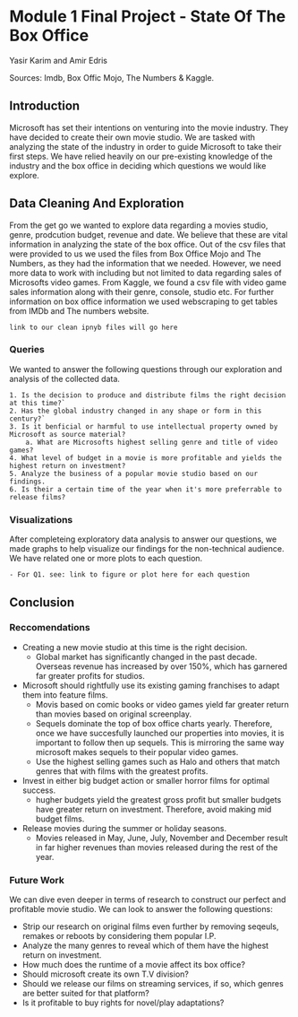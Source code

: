 # Module 1 Final Project - State Of The Box Office
Yasir Karim and Amir Edris

Sources: Imdb, Box Offic Mojo, The Numbers & Kaggle.
## Introduction
Microsoft has set their intentions on venturing into the movie industry. They have decided to create their own movie studio. We are tasked with analyzing the state of the industry in order to guide Microsoft to take their first steps. We have relied heavily on our pre-existing knowledge of the industry and the box office in deciding which questions we would like explore. 
## Data Cleaning And Exploration
From the get go we wanted to explore data regarding a movies studio, genre, prodcution budget, revenue and date. We believe that these are vital information in analyzing the state of the box office. Out of the csv files that were provided to us we used the files from Box Office Mojo and The Numbers, as they had the information that we needed. However, we need more data to work with including but not limited to data regarding sales of Microsofts video games. From Kaggle, we found a csv file with video game sales information along with their genre, console, studio etc. For further information on box office information we used webscraping to get tables from IMDb and The numbers website.

` link to our clean ipnyb files will go here `

### Queries
We wanted to answer the following questions through our exploration and analysis of the collected data.

```
1. Is the decision to produce and distribute films the right decision at this time?`
2. Has the global industry changed in any shape or form in this century?`
3. Is it benficial or harmful to use intellectual property owned by Microsoft as source material?
    a. What are Microsofts highest selling genre and title of video games?
4. What level of budget in a movie is more profitable and yields the highest return on investment?
5. Analyze the business of a popular movie studio based on our findings.
6. Is their a certain time of the year when it's more preferrable to release films?
```

### Visualizations
After completeing exploratory data analysis to answer our questions, we made graphs to help visualize our findings for the non-technical audience. We have related one or more plots to each question.

`- For Q1. see: link to figure or plot here for each question `

## Conclusion
### Reccomendations

* Creating a new movie studio at this time is the right decision.
    * Global market has significantly changed in the past decade. Overseas revenue has increased by over 150%, which has garnered far greater profits for studios.
* Microsoft should rightfully use its existing gaming franchises to adapt them into feature films.
    * Movis based on comic books or video games yield far greater return than movies based on original screenplay.
    * Sequels dominate the top of box office charts yearly. Therefore, once we have succesfully launched our properties into movies, it is important to follow then up sequels. This is mirroring the same way microsoft makes sequels to their popular video games.
    * Use the highest selling games such as Halo and others that match genres that with films with the greatest profits.
* Invest in either big budget action or smaller horror films for optimal success.
    * hugher budgets yield the greatest gross profit but smaller budgets have greater return on investment. Therefore, avoid making mid budget films.
* Release movies during the summer or holiday seasons.
    * Movies released in May, June, July, November and December result in far higher revenues than movies released during the rest of the year.
  
### Future Work
We can dive even deeper in terms of research to construct our perfect and profitable movie studio. We can look to answer the following questions:

* Strip our research on original films even further by removing seqeuls, remakes or reboots by considering them popular I.P.
* Analyze the many genres to reveal which of them have the highest return on investment.
* How much does the runtime of a movie affect its box office?
* Should microsoft create its own T.V division?
* Should we release our films on streaming services, if so, which genres are better suited for that platform?
* Is it profitable to buy rights for novel/play adaptations?

